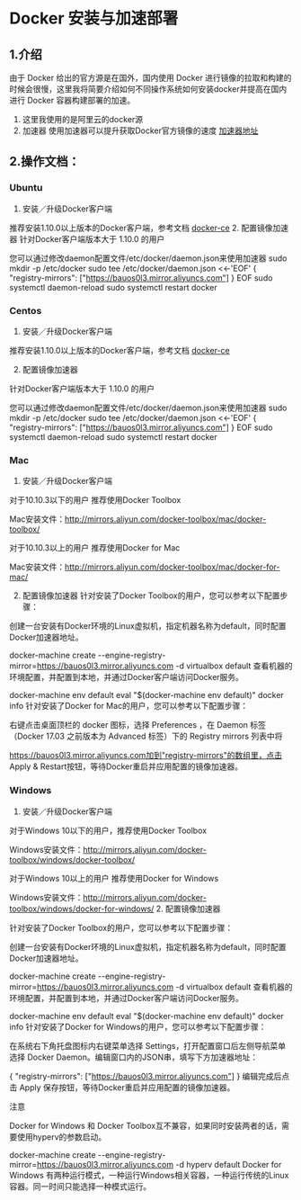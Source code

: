 # Docker 安装与加速部署
## 1.介绍
  由于 Docker 给出的官方源是在国外，国内使用 Docker 进行镜像的拉取和构建的时候会很慢，这里我将简要介绍如何不同操作系统如何安装docker并提高在国内进行 Docker 容器构建部署的加速。
1. 这里我使用的是阿里云的docker源
1. 加速器
使用加速器可以提升获取Docker官方镜像的速度
[加速器地址](https://bauos0l3.mirror.aliyuncs.com)

## 2.操作文档：
### Ubuntu
1. 安装／升级Docker客户端

推荐安装1.10.0以上版本的Docker客户端，参考文档 [docker-ce](https://yq.aliyun.com/articles/110806?spm=5176.8351553.0.0.6a7219914rqVDZ)
2. 配置镜像加速器
针对Docker客户端版本大于 1.10.0 的用户

您可以通过修改daemon配置文件/etc/docker/daemon.json来使用加速器
sudo mkdir -p /etc/docker
sudo tee /etc/docker/daemon.json <<-'EOF'
{
  "registry-mirrors": ["https://bauos0l3.mirror.aliyuncs.com"]
}
EOF
sudo systemctl daemon-reload
sudo systemctl restart docker

### Centos
1. 安装／升级Docker客户端

推荐安装1.10.0以上版本的Docker客户端，参考文档 [docker-ce](https://yq.aliyun.com/articles/110806?spm=5176.8351553.0.0.6a7219914rqVDZ)

2. 配置镜像加速器

针对Docker客户端版本大于 1.10.0 的用户

您可以通过修改daemon配置文件/etc/docker/daemon.json来使用加速器
sudo mkdir -p /etc/docker
sudo tee /etc/docker/daemon.json <<-'EOF'
{
  "registry-mirrors": ["https://bauos0l3.mirror.aliyuncs.com"]
}
EOF
sudo systemctl daemon-reload
sudo systemctl restart docker
### Mac
1. 安装／升级Docker客户端

对于10.10.3以下的用户 推荐使用Docker Toolbox

Mac安装文件：http://mirrors.aliyun.com/docker-toolbox/mac/docker-toolbox/

对于10.10.3以上的用户 推荐使用Docker for Mac

Mac安装文件：http://mirrors.aliyun.com/docker-toolbox/mac/docker-for-mac/

2. 配置镜像加速器
针对安装了Docker Toolbox的用户，您可以参考以下配置步骤：

创建一台安装有Docker环境的Linux虚拟机，指定机器名称为default，同时配置Docker加速器地址。

docker-machine create --engine-registry-mirror=https://bauos0l3.mirror.aliyuncs.com -d virtualbox default
查看机器的环境配置，并配置到本地，并通过Docker客户端访问Docker服务。

docker-machine env default
eval "$(docker-machine env default)"
docker info
针对安装了Docker for Mac的用户，您可以参考以下配置步骤：

右键点击桌面顶栏的 docker 图标，选择 Preferences ，在 Daemon 标签（Docker 17.03 之前版本为 Advanced 标签）下的 Registry mirrors 列表中将

https://bauos0l3.mirror.aliyuncs.com加到"registry-mirrors"的数组里，点击 Apply & Restart按钮，等待Docker重启并应用配置的镜像加速器。
### Windows
1. 安装／升级Docker客户端

对于Windows 10以下的用户，推荐使用Docker Toolbox

Windows安装文件：http://mirrors.aliyun.com/docker-toolbox/windows/docker-toolbox/

对于Windows 10以上的用户 推荐使用Docker for Windows

Windows安装文件：http://mirrors.aliyun.com/docker-toolbox/windows/docker-for-windows/
2. 配置镜像加速器

针对安装了Docker Toolbox的用户，您可以参考以下配置步骤：

创建一台安装有Docker环境的Linux虚拟机，指定机器名称为default，同时配置Docker加速器地址。

docker-machine create --engine-registry-mirror=https://bauos0l3.mirror.aliyuncs.com -d virtualbox default
查看机器的环境配置，并配置到本地，并通过Docker客户端访问Docker服务。

docker-machine env default
eval "$(docker-machine env default)"
docker info
针对安装了Docker for Windows的用户，您可以参考以下配置步骤：

在系统右下角托盘图标内右键菜单选择 Settings，打开配置窗口后左侧导航菜单选择 Docker Daemon。编辑窗口内的JSON串，填写下方加速器地址：

{
  "registry-mirrors": ["https://bauos0l3.mirror.aliyuncs.com"]
}
编辑完成后点击 Apply 保存按钮，等待Docker重启并应用配置的镜像加速器。

注意

Docker for Windows 和 Docker Toolbox互不兼容，如果同时安装两者的话，需要使用hyperv的参数启动。

docker-machine create --engine-registry-mirror=https://bauos0l3.mirror.aliyuncs.com -d hyperv default
Docker for Windows 有两种运行模式，一种运行Windows相关容器，一种运行传统的Linux容器。同一时间只能选择一种模式运行。

